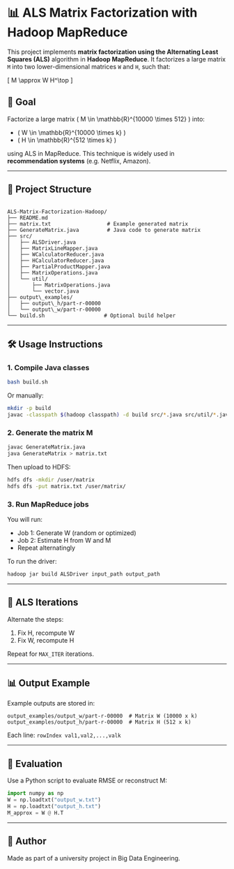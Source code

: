 # 📊 ALS Matrix Factorization with Hadoop MapReduce

This project implements **matrix factorization using the Alternating Least Squares (ALS)** algorithm in **Hadoop MapReduce**. It factorizes a large matrix `M` into two lower-dimensional matrices `W` and `H`, such that:

\[
M \approx W H^\top
\]

## 🧠 Goal

Factorize a large matrix \( M \in \mathbb{R}^{10000 \times 512} \) into:

- \( W \in \mathbb{R}^{10000 \times k} \)
- \( H \in \mathbb{R}^{512 \times k} \)

using ALS in MapReduce. This technique is widely used in **recommendation systems** (e.g. Netflix, Amazon).

---

## 📁 Project Structure

```

ALS-Matrix-Factorization-Hadoop/
├── README.md
├── matrix.txt                  # Example generated matrix
├── GenerateMatrix.java         # Java code to generate matrix
├── src/
│   ├── ALSDriver.java
│   ├── MatrixLineMapper.java
│   ├── WCalculatorReducer.java
│   ├── HCalculatorReducer.java
│   ├── PartialProductMapper.java
│   ├── MatrixOperations.java
│   └── util/
│       ├── MatrixOperations.java
│       └── vector.java
├── output\_examples/
│   ├── output\_h/part-r-00000
│   └── output\_w/part-r-00000
└── build.sh                   # Optional build helper

````

---

## 🛠️ Usage Instructions

### 1. Compile Java classes

```bash
bash build.sh
````

Or manually:

```bash
mkdir -p build
javac -classpath $(hadoop classpath) -d build src/*.java src/util/*.java
```

### 2. Generate the matrix M

```bash
javac GenerateMatrix.java
java GenerateMatrix > matrix.txt
```

Then upload to HDFS:

```bash
hdfs dfs -mkdir /user/matrix
hdfs dfs -put matrix.txt /user/matrix/
```

### 3. Run MapReduce jobs

You will run:

* Job 1: Generate W (random or optimized)
* Job 2: Estimate H from W and M
* Repeat alternatingly

To run the driver:

```bash
hadoop jar build ALSDriver input_path output_path
```

---

## 🔁 ALS Iterations

Alternate the steps:

1. Fix H, recompute W
2. Fix W, recompute H

Repeat for `MAX_ITER` iterations.

---

## 📊 Output Example

Example outputs are stored in:

```
output_examples/output_w/part-r-00000  # Matrix W (10000 x k)
output_examples/output_h/part-r-00000  # Matrix H (512 x k)
```

Each line: `rowIndex val1,val2,...,valk`

---

## 🧪 Evaluation

Use a Python script to evaluate RMSE or reconstruct M:

```python
import numpy as np
W = np.loadtxt("output_w.txt")
H = np.loadtxt("output_h.txt")
M_approx = W @ H.T
```

---

## 📌 Author

Made as part of a university project in Big Data Engineering.
